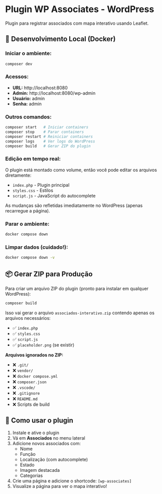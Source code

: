 # Plugin WP Associates - WordPress

Plugin para registrar associados com mapa interativo usando Leaflet.

## 🚀 Desenvolvimento Local (Docker)

### Iniciar o ambiente:
```bash
composer dev
```

### Acessos:
- **URL:** http://localhost:8080
- **Admin:** http://localhost:8080/wp-admin
- **Usuário:** admin
- **Senha:** admin

### Outros comandos:
```bash
composer start   # Iniciar containers
composer stop    # Parar containers  
composer restart # Reiniciar containers
composer logs    # Ver logs do WordPress
composer build   # Gerar ZIP do plugin
```

### Edição em tempo real:
O plugin está montado como volume, então você pode editar os arquivos diretamente:
- `index.php` - Plugin principal
- `styles.css` - Estilos
- `script.js` - JavaScript do autocomplete

As mudanças são refletidas imediatamente no WordPress (apenas recarregue a página).

### Parar o ambiente:
```bash
docker compose down
```

### Limpar dados (cuidado!):
```bash
docker compose down -v
```

## 📦 Gerar ZIP para Produção

Para criar um arquivo ZIP do plugin (pronto para instalar em qualquer WordPress):

```bash
composer build
```

Isso vai gerar o arquivo `associados-interativo.zip` contendo apenas os arquivos necessários:
- ✅ `index.php`
- ✅ `styles.css`
- ✅ `script.js`
- ✅ `placeholder.png` (se existir)

**Arquivos ignorados no ZIP:**
- ❌ `.git/`
- ❌ `vendor/`
- ❌ `docker compose.yml`
- ❌ `composer.json`
- ❌ `.vscode/`
- ❌ `.gitignore`
- ❌ `README.md`
- ❌ Scripts de build

## 📝 Como usar o plugin

1. Instale e ative o plugin
2. Vá em **Associados** no menu lateral
3. Adicione novos associados com:
   - Nome
   - Função
   - Localização (com autocomplete)
   - Estado
   - Imagem destacada
   - Categorias
4. Crie uma página e adicione o shortcode: `[wp-associates]`
5. Visualize a página para ver o mapa interativo!

